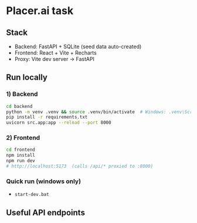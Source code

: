 # Placer.ai task

## Stack
- Backend: FastAPI + SQLite (seed data auto-created)
- Frontend: React + Vite + Recharts
- Proxy: Vite dev server → FastAPI

## Run locally

### 1) Backend
```bash
cd backend
python -m venv .venv && source .venv/bin/activate  # Windows: .venv\Scripts\activate
pip install -r requirements.txt
uvicorn src.app:app --reload --port 8000
```

### 2) Frontend
```bash
cd frontend
npm install
npm run dev
# http://localhost:5173  (calls /api/* proxied to :8000)
```

### Quick run (windows only)
- `start-dev.bat`

## Useful API endpoints

